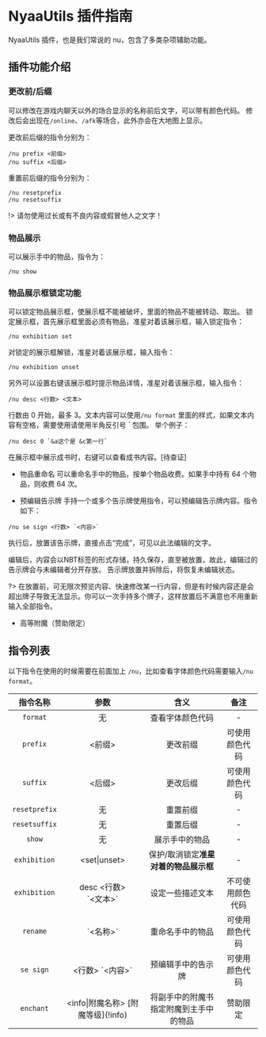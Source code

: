 # NyaaUtils 插件指南
NyaaUtils 插件，也是我们常说的 nu，包含了多类杂项辅助功能。

## 插件功能介绍

### 更改前/后缀 
可以修改在游戏内聊天以外的场合显示的名称前后文字，可以带有颜色代码。
修改后会出现在`/online`、`/afk`等场合，此外亦会在大地图上显示。

更改前后缀的指令分别为：
```minecraft
/nu prefix <前缀>
/nu suffix <后缀>
```

重置前后缀的指令分别为：
```minecraft
/nu resetprefix
/nu resetsuffix
```
!> 请勿使用过长或有不良内容或假冒他人之文字！

### 物品展示
可以展示手中的物品，指令为：
```minecraft
/nu show
```

### 物品展示框锁定功能
可以锁定物品展示框，使展示框不能被破坏，里面的物品不能被转动、取出。
锁定展示框，首先展示框里面必须有物品，准星对着该展示框，输入锁定指令：
```minecraft 
/nu exhibition set 
```

对锁定的展示框解锁，准星对着该展示框，输入指令：
```minecraft 
/nu exhibition unset 
```

另外可以设置右键该展示框时提示物品详情，准星对着该展示框，输入指令：
```minecraft 
/nu desc <行数> <文本>
```
行数由 0 开始，最多 3。文本内容可以使用`/nu format` 里面的样式，如果文本内容有空格，需要使用请使用半角反引号 \` 包围。
举个例子：
```minecraft
/nu desc 0 `&a这个是 &c第一行`
```

在展示框中展示成书时，右键可以查看成书内容。\[待查证\]

- 物品重命名
可以重命名手中的物品，按单个物品收费。如果手中持有 64 个物品，则收费 64 次。

- 预编辑告示牌
手持一个或多个告示牌使用指令，可以预编辑告示牌内容。指令如下：
```minecraft 
/nu se sign <行数> `<内容>`
```
执行后，放置该告示牌，直接点击“完成”，可见以此法编辑的文字。

编辑后，内容会以NBT标签的形式存储，持久保存，直至被放置，故此，编辑过的告示牌会与未编辑者分开存放。
告示牌放置并拆除后，将恢复未编辑状态。

?> 在放置前，可无限次预览内容、快速修改某一行内容，但是有时候内容还是会超出牌子导致无法显示。你可以一次手持多个牌子，这样放置后不满意也不用重新输入全部指令。

- 高等附魔（赞助限定）


## 指令列表
以下指令在使用的时候需要在前面加上 `/nu`，比如查看字体颜色代码需要输入`/nu format`。

|指令名称|参数|含义| 备注 |
|:-:|:-:|:-:|:-:|
| `format` | 无 | 查看字体颜色代码 | - |
| `prefix` | <前缀> | 更改前缀 | 可使用颜色代码 |
| `suffix` | <后缀> | 更改后缀 | 可使用颜色代码 |
| `resetprefix` | 无 | 重置前缀 | - |
| `resetsuffix` | 无 | 重置后缀 | - |
| `show` | 无 | 展示手中的物品 | - |
| `exhibition` | <set\|unset> | 保护/取消锁定**准星对着的物品展示框** | - |
| `exhibition` | desc <行数><br> \`<文本>\` | 设定一些描述文本 | 不可使用颜色代码 |
| `rename` | \`<名称>\` | 重命名手中的物品 | 可使用颜色代码 |
| `se sign` | <行数> \`<内容>\` | 预编辑手中的告示牌 | 可使用颜色代码 |
| `enchant` | <info\|附魔名称> \[附魔等级](!info) | 将副手中的附魔书指定附魔到主手中的物品 | 赞助限定 |


